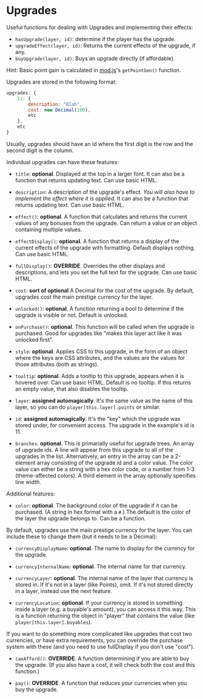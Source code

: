 # Upgrades

Useful functions for dealing with Upgrades and implementing their effects:

- `hasUpgrade(layer, id)`: determine if the player has the upgrade.
- `upgradeEffect(layer, id)`: Returns the current effects of the upgrade, if any.
- `buyUpgrade(layer, id)`: Buys an upgrade directly (if affordable).

Hint: Basic point gain is calculated in [mod.js](/js/mod.js)'s `getPointGen()` function.

Upgrades are stored in the following format:

```js
upgrades: {
    11: {
        description: "Blah",
        cost: new Decimal(100),
        etc
    },
    etc
}
```

Usually, upgrades should have an id where the first digit is the row and the second digit is the column.

Individual upgrades can have these features:

- `title`: **optional**. Displayed at the top in a larger font. It can also be a function that returns updating text. Can use basic HTML.

- `description`: A description of the upgrade's effect. *You will also have to implement the effect where it is applied.* It can also be a function that returns updating text. Can use basic HTML.

- `effect()`: **optional**. A function that calculates and returns the current values of any bonuses from the upgrade. Can return a value or an object containing multiple values.

- `effectDisplay()`: **optional**. A function that returns a display of the current effects of the upgrade with formatting. Default displays nothing. Can use basic HTML.

- `fullDisplay()`: **OVERRIDE**. Overrides the other displays and descriptions, and lets you set the full text for the upgrade. Can use basic HTML.

- `cost`: **sort of optional** A Decimal for the cost of the upgrade. By default, upgrades cost the main prestige currency for the layer.

- `unlocked()`: **optional**. A function returning a bool to determine if the upgrade is visible or not. Default is unlocked.

- `onPurchase()`: **optional**. This function will be called when the upgrade is purchased. Good for upgrades like "makes this layer act like it was unlocked first".

- `style`: **optional**. Applies CSS to this upgrade, in the form of an object where the keys are CSS attributes, and the values are the values for those attributes (both as strings).

- `tooltip`: **optional**. Adds a tooltip to this upgrade, appears when it is hovered over. Can use basic HTML. Default is no tooltip. If this returns an empty value, that also disables the tooltip.

- `layer`: **assigned automagically**. It's the same value as the name of this layer, so you can do `player[this.layer].points` or similar.

- `id`: **assigned automagically**. It's the "key" which the upgrade was stored under, for convenient access. The upgrade in the example's id is 11.

- `branches`: **optional**. This is primarially useful for upgrade trees. An array of upgrade ids. A line will appear from this upgrade to all of the upgrades in the list. Alternatively, an entry in the array can be a 2-element array consisting of the upgrade id and a color value. The color value can either be a string with a hex color code, or a number from 1-3 (theme-affected colors). A third element in the array optionally specifies line width.

Additional features:

- `color`: **optional**. The background color of the upgrade if it can be purchased. (A string in hex format with a `#`.) The default is the color of the layer the upgrade belongs to. Can be a function.

By default, upgrades use the main prestige currency for the layer. You can include these to change them (but it needs to be a Decimal):

- `currencyDisplayName`: **optional**. The name to display for the currency for the upgrade.

- `currencyInternalName`: **optional**. The internal name for that currency.

- `currencyLayer`: **optional**. The internal name of the layer that currency is stored in. If it's not in a layer (like Points), omit. If it's not stored directly in a layer, instead use the next feature.

- `currencyLocation`: **optional**. If your currency is stored in something inside a layer (e.g. a buyable's amount), you can access it this way. This is a function returning the object in "player" that contains the value (like `player[this.layer].buyables`).

If you want to do something more complicated like upgrades that cost two currencies, or have extra requirements, you can override the purchase system with these (and you need to use fullDisplay if you don't use "cost").

- `canAfford()`: **OVERRIDE**. A function determining if you are able to buy the upgrade. (If you also have a cost, it will check both the cost and this function.)

- `pay()`: **OVERRIDE**. A function that reduces your currencies when you buy the upgrade.
